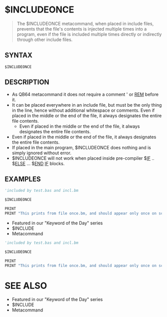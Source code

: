 # $INCLUDEONCE
> The $INCLUDEONCE metacommand, when placed in include files, prevents that the file's contents is injected multiple times into a program, even if the file is included multiple times directly or indirectly through other include files.

## SYNTAX
`$INCLUDEONCE`

## DESCRIPTION
* As QB64 metacommand it does not require a comment ' or [REM](REM.md) before it.
* It can be placed everywhere in an include file, but must be the only thing in the line, hence without additional whitespace or comments. Even if placed in the middle or the end of the file, it always designates the entire file contents.
	* Even if placed in the middle or the end of the file, it always designates the entire file contents.
* Even if placed in the middle or the end of the file, it always designates the entire file contents.
* If placed in the main program, $INCLUDEONCE does nothing and is simply ignored without error.
* $INCLUDEONCE will not work when placed inside pre-compiler $[IF](IF.md) .. $[ELSE](ELSE.md) ... $[END](END.md) [IF](IF.md) blocks.


## EXAMPLES

```vb
'included by test.bas and incl.bm

$INCLUDEONCE

PRINT
PRINT "This prints from file once.bm, and should appear only once on screen."
```

* Featured in our "Keyword of the Day" series
* $INCLUDE
* Metacommand

```vb
'included by test.bas and incl.bm

$INCLUDEONCE

PRINT
PRINT "This prints from file once.bm, and should appear only once on screen."
```



# SEE ALSO
* Featured in our "Keyword of the Day" series
* $INCLUDE
* Metacommand

